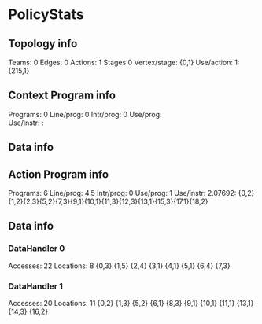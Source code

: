 # PolicyStats
## Topology info
Teams:		0
Edges:		0
Actions:	1
Stages		0
Vertex/stage:	{0,1} 
Use/action:	1: {215,1} 

## Context Program info
Programs:	0
Line/prog:	0
Intr/prog:	0
Use/prog:	
Use/instr:	: 

## Data info



## Action Program info
Programs:	6
Line/prog:	4.5
Intr/prog:	0
Use/prog:	1
Use/instr:	2.07692: {0,2}{1,2}{2,3}{5,2}{7,3}{9,1}{10,1}{11,3}{12,3}{13,1}{15,3}{17,1}{18,2}

## Data info

### DataHandler 0
Accesses:	22
Locations:	8
{0,3} {1,5} {2,4} {3,1} {4,1} {5,1} {6,4} {7,3} 

### DataHandler 1
Accesses:	20
Locations:	11
{0,2} {1,3} {5,2} {6,1} {8,3} {9,1} {10,1} {11,1} {13,1} {14,3} {16,2} 
